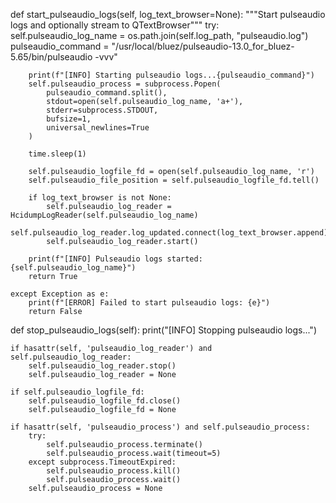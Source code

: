 
def start_pulseaudio_logs(self, log_text_browser=None):
    """Start pulseaudio logs and optionally stream to QTextBrowser"""
    try:
        self.pulseaudio_log_name = os.path.join(self.log_path, "pulseaudio.log")
        pulseaudio_command = "/usr/local/bluez/pulseaudio-13.0_for_bluez-5.65/bin/pulseaudio -vvv"

        print(f"[INFO] Starting pulseaudio logs...{pulseaudio_command}")
        self.pulseaudio_process = subprocess.Popen(
            pulseaudio_command.split(),
            stdout=open(self.pulseaudio_log_name, 'a+'),
            stderr=subprocess.STDOUT,
            bufsize=1,
            universal_newlines=True
        )

        time.sleep(1)

        self.pulseaudio_logfile_fd = open(self.pulseaudio_log_name, 'r')
        self.pulseaudio_file_position = self.pulseaudio_logfile_fd.tell()

        if log_text_browser is not None:
            self.pulseaudio_log_reader = HcidumpLogReader(self.pulseaudio_log_name)
            self.pulseaudio_log_reader.log_updated.connect(log_text_browser.append)
            self.pulseaudio_log_reader.start()

        print(f"[INFO] Pulseaudio logs started: {self.pulseaudio_log_name}")
        return True

    except Exception as e:
        print(f"[ERROR] Failed to start pulseaudio logs: {e}")
        return False

def stop_pulseaudio_logs(self):
    print("[INFO] Stopping pulseaudio logs...")

    if hasattr(self, 'pulseaudio_log_reader') and self.pulseaudio_log_reader:
        self.pulseaudio_log_reader.stop()
        self.pulseaudio_log_reader = None

    if self.pulseaudio_logfile_fd:
        self.pulseaudio_logfile_fd.close()
        self.pulseaudio_logfile_fd = None

    if hasattr(self, 'pulseaudio_process') and self.pulseaudio_process:
        try:
            self.pulseaudio_process.terminate()
            self.pulseaudio_process.wait(timeout=5)
        except subprocess.TimeoutExpired:
            self.pulseaudio_process.kill()
            self.pulseaudio_process.wait()
        self.pulseaudio_process = None